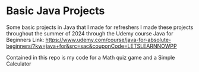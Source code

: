 # Basic Java Projects

Some basic projects in Java that I made for refreshers
I made these projects throughout the summer of 2024 through the Udemy course Java for Beginners
Link: https://www.udemy.com/course/java-for-absolute-beginners/?kw=java+for&src=sac&couponCode=LETSLEARNNOWPP

Contained in this repo is my code for a Math quiz game and a Simple Calculator

